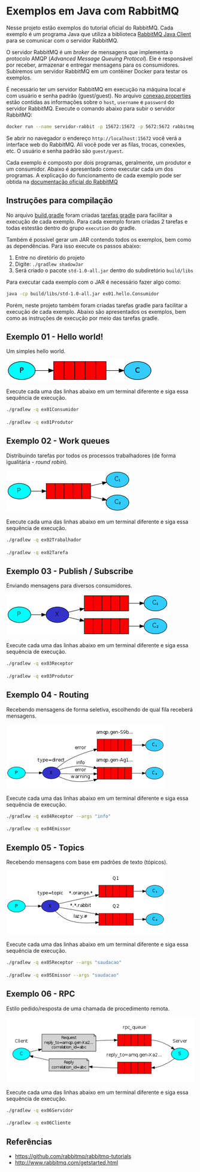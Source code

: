 # Exemplos em Java com RabbitMQ

Nesse projeto estão exemplos do tutorial oficial do RabbitMQ. Cada exemplo é um programa Java que utiliza a biblioteca [RabbitMQ Java Client](https://www.rabbitmq.com/java-client.html) para se comunicar com o servidor RabbitMQ.

O servidor RabbitMQ é um *broker* de mensagens que implementa o protocolo AMQP (*Advanced Message Queuing Protocol*). Ele é responsável por receber, armazenar e entregar mensagens para os consumidores. Subiremos um servidor RabbitMQ em um contêiner Docker para testar os exemplos. 

É necessário ter um servidor RabbitMQ em execução na máquina local e com usuário e senha padrão (guest/guest). No arquivo [conexao.properties](src/main/resources/conexao.properties) estão contidas as informações sobre o `host`, `username` e `password` do servidor RabbitMQ. Execute o comando abaixo para subir o servidor RabbitMQ:

```bash
docker run --name servidor-rabbit -p 15672:15672 -p 5672:5672 rabbitmq:3-management-alpine
```

Se abrir no navegador o endereço `http://localhost:15672` você verá a interface web do RabbitMQ. Ali você pode ver as filas, trocas, conexões, etc. O usuário e senha padrão são `guest/guest`.


Cada exemplo é composto por dois programas, geralmente, um produtor e um consumidor. Abaixo é apresentado como executar cada um dos programas. A explicação do funcionamento de cada exemplo pode ser obtida na [documentação oficial do RabbitMQ](http://www.rabbitmq.com/getstarted.html)


## Instruções para compilação

No arquivo [build.gradle](build.gradle) foram criadas [tarefas gradle](https://docs.gradle.org/current/dsl/org.gradle.api.tasks.JavaExec.html) para facilitar a execução de cada exemplo. Para cada exemplo foram criadas 2 tarefas e todas estestão dentro do grupo `execution` do gradle. 

Também é possível gerar um JAR contendo todos os exemplos, bem como as dependências. Para isso execute os passos abaixo:

1. Entre no diretório do projeto
2. Digite: `./gradlew shadowJar`
3. Será criado o pacote `std-1.0-all.jar` dentro do subdiretório `build/libs`

Para executar cada exemplo com o JAR é necessário fazer algo como:

```bash
java -cp build/libs/std-1.0-all.jar ex01.hello.Consumidor
```

Porém, neste projeto também foram criadas tarefas gradle para facilitar a execução de cada exemplo. Abaixo são apresentados os exemplos, bem como as instruções de execução por meio das tarefas gradle.

## Exemplo 01 - Hello world!

Um simples hello world.

![hello world](images/one.png)

Execute cada uma das linhas abaixo em um terminal diferente e siga essa sequência de execução.

```bash
./gradlew -q ex01Consumidor

./gradlew -q ex01Produtor
```

## Exemplo 02 - Work queues

Distribuindo tarefas por todos os processos trabalhadores (de forma igualitária - *round robin*).

![work queues](images/two.png)

Execute cada uma das linhas abaixo em um terminal diferente e siga essa sequência de execução.

```bash
./gradlew -q ex02Trabalhador

./gradlew -q ex02Tarefa
```

## Exemplo 03 - Publish / Subscribe

Enviando mensagens para diversos consumidores.

![publish/subscribe](images/three.png)

Execute cada uma das linhas abaixo em um terminal diferente e siga essa sequência de execução.

```bash
./gradlew -q ex03Receptor

./gradlew -q ex03Produtor
```

## Exemplo 04 - Routing

Recebendo mensagens de forma seletiva, escolhendo de qual fila receberá mensagens.

![routing](images/four.png)

Execute cada uma das linhas abaixo em um terminal diferente e siga essa sequência de execução.

```bash
./gradlew -q ex04Receptor --args "info"

./gradlew -q ex04Emissor
```

## Exemplo 05 - Topics

Recebendo mensagens com base em padrões de texto (tópicos).

![topics](images/five.png)

Execute cada uma das linhas abaixo em um terminal diferente e siga essa sequência de execução.

```bash
./gradlew -q ex05Receptor --args "saudacao"

./gradlew -q ex05Emissor --args "saudacao"
```

## Exemplo 06 - RPC

Estilo pedido/resposta de uma chamada de procedimento remota.

![rpc](images/six.png)

Execute cada uma das linhas abaixo em um terminal diferente e siga essa sequência de execução.

```bash
./gradlew -q ex06Servidor

./gradlew -q ex06Cliente
```

## Referências 

- https://github.com/rabbitmq/rabbitmq-tutorials
- http://www.rabbitmq.com/getstarted.html
